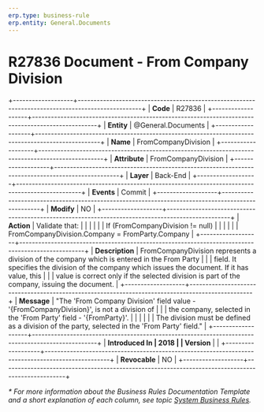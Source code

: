 ```yaml
---
erp.type: business-rule
erp.entity: General.Documents
---
```


# R27836 Document - From Company Division
+-------------------+--------------------------------------------------------------------------------------------------+
| **Code**          | R27836                                                                                           |
+-------------------+--------------------------------------------------------------------------------------------------+
| **Entity**        | @General.Documents                                                                               |
+-------------------+--------------------------------------------------------------------------------------------------+
| **Name**          | FromCompanyDivision                                                                              |
+-------------------+--------------------------------------------------------------------------------------------------+
| **Attribute**     | FromCompanyDivision                                                                              |
+-------------------+--------------------------------------------------------------------------------------------------+
| **Layer**         | Back-End                                                                                         |
+-------------------+--------------------------------------------------------------------------------------------------+
| **Events**        | Commit                                                                                           |
+-------------------+--------------------------------------------------------------------------------------------------+
| **Modify**        | NO                                                                                               |
+-------------------+--------------------------------------------------------------------------------------------------+
| **Action**        | Validate that:                                                                                   |
|                   |                                                                                                  |
|                   | If (FromCompanyDivision != null)                                                                 |
|                   |                                                                                                  |
|                   | FromCompanyDivision.Company = FromParty.Company                                                  |
+-------------------+--------------------------------------------------------------------------------------------------+
| **Description**   | FromCompanyDivision represents a division of the company which is entered in the From Party      |
|                   | field. It specifies the division of the company which issues the document. If it has value, this |
|                   | value is correct only if the selected division is part of the company, issuing the document.     |
+-------------------+--------------------------------------------------------------------------------------------------+
| **Message**       | \"The \'From Company Division\' field value - \'{FromCompanyDivision}\', is not a division of    |
|                   | the company, selected in the \'From Party\' field - \'{FromParty}\'.                             |
|                   |                                                                                                  |
|                   | The division must be defined as a division of the party, selected in the \'From Party\' field.\" |
+-------------------+--------------------------------------------------------------------------------------------------+
| **Introduced In   | 2018                                                                                             |
| Version**         |                                                                                                  |
+-------------------+--------------------------------------------------------------------------------------------------+
| **Revocable**     | NO                                                                                               |
+-------------------+--------------------------------------------------------------------------------------------------+

*\* For more information about the Business Rules Documentation Template and a short explanation of each column, see
topic [System Business Rules](../templates/template-description-system-business-rules.md).*
